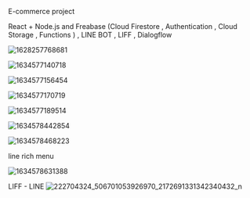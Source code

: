 
E-commerce project

React + Node.js and Freabase (Cloud Firestore , Authentication , Cloud Storage , Functions ) , LINE BOT , LIFF , Dialogflow

![1628257768681](https://user-images.githubusercontent.com/71228820/140405983-08b271dd-6763-4a9b-8fcc-b47a598112cc.jpg)


![1634577140718](https://user-images.githubusercontent.com/71228820/137786581-7e9fa569-80c1-4027-8dc8-6dc7e09121d1.jpg)

![1634577156454](https://user-images.githubusercontent.com/71228820/137786592-b6b7657a-b1ec-45a7-b5bb-5aab4af49cb4.jpg)

![1634577170719](https://user-images.githubusercontent.com/71228820/137786600-dca83fb3-48fa-42a1-b140-2fcf61965fe1.jpg)

![1634577189514](https://user-images.githubusercontent.com/71228820/137786606-f83cbd20-58c6-4c9c-a127-4babe7759cc8.jpg)

![1634578442854](https://user-images.githubusercontent.com/71228820/137786617-dbdb3bb8-cac2-435a-9ba7-6903d2605b5c.jpg)

![1634578468223](https://user-images.githubusercontent.com/71228820/137786625-4f33d8a3-30ce-4e12-9ad7-705a950f2c85.jpg)


line rich menu

![1634578631388](https://user-images.githubusercontent.com/71228820/137786636-472b1f01-0072-47d7-ac25-a57b535d9e98.jpg)

LIFF - LINE
![222704324_506701053926970_2172691331342340432_n](https://user-images.githubusercontent.com/71228820/137786646-903763d1-2c4f-4425-afdb-f89b11634b4f.jpg)
